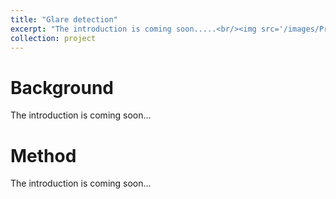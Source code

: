 ```yaml
---
title: "Glare detection"
excerpt: "The introduction is coming soon.....<br/><img src='/images/Project/Project1/500x300.png'>"
collection: project
---
```


Background
======
The introduction is coming soon...

Method
======
The introduction is coming soon...
